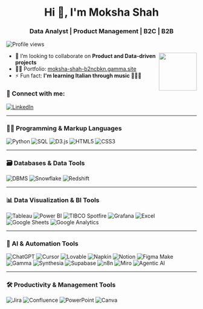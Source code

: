 <h1 align="center">Hi 👋, I'm Moksha Shah</h1>
<h3 align="center">Data Analyst | Product Management | B2C | B2B</h3>

<p align="left">
  <img src="https://komarev.com/ghpvc/?username=datagirl29&label=Profile%20views&color=0e75b6&style=flat" alt="Profile views" />
</p>

<img align="right" height="100" src="https://media0.giphy.com/media/v1.Y2lkPTc5MGI3NjExdndmczZvcTd5cmx6N2ZqdXg3ejM0bHNudmR6bHMwa25sZ3F5bDlhNCZlcD12MV9pbnRlcm5hbF9naWZfYnlfaWQmY3Q9Zw/PrQhETI1Eb7A8Buv0W/giphy.gif"  />

- 👯 I’m looking to collaborate on **Product and Data-driven projects**
- 👨‍💻 Portfolio: [moksha-shah-b2ncbkn.gamma.site](https://moksha-shah-b2ncbkn.gamma.site/)
- ⚡ Fun fact: **I'm learning Italian through music 🎵🇮🇹**


### 🤝 Connect with me:
[![LinkedIn](https://img.shields.io/badge/LinkedIn-blue?style=flat-square&logo=linkedin&logoColor=white)](https://www.linkedin.com/in/moksha29/)

---

### 🧑‍💻 Programming & Markup Languages

![Python](https://img.shields.io/badge/Python-3776AB?style=flat&logo=python&logoColor=white)
![SQL](https://img.shields.io/badge/SQL-003B57?style=flat&logo=sqlite&logoColor=white)
![D3.js](https://img.shields.io/badge/D3.js-F9A03C?style=flat&logo=d3.js&logoColor=white)
![HTML5](https://img.shields.io/badge/HTML5-E34F26?style=flat&logo=html5&logoColor=white)
![CSS3](https://img.shields.io/badge/CSS3-1572B6?style=flat&logo=css3&logoColor=white)

---

### 🗃️ Databases & Data Tools

![DBMS](https://img.shields.io/badge/DBMS-003B57?style=flat&logo=mysql&logoColor=white)
![Snowflake](https://img.shields.io/badge/Snowflake-29B5E8?style=flat&logo=snowflake&logoColor=white)
![Redshift](https://img.shields.io/badge/AWS_Redshift-8C4FFF?style=flat&logo=amazon-aws&logoColor=white)

---

### 📊 Data Visualization & BI Tools

![Tableau](https://img.shields.io/badge/Tableau-E97627?style=flat&logo=tableau&logoColor=white)
![Power BI](https://img.shields.io/badge/Power_BI-F2C811?style=flat&logo=powerbi&logoColor=black)
![TIBCO Spotfire](https://img.shields.io/badge/Spotfire-FF8000?style=flat&logo=data-bricks&logoColor=white)
![Grafana](https://img.shields.io/badge/Grafana-F46800?style=flat&logo=grafana&logoColor=white)
![Excel](https://img.shields.io/badge/Excel-217346?style=flat&logo=microsoft-excel&logoColor=white)
![Google Sheets](https://img.shields.io/badge/Google_Sheets-34A853?style=flat&logo=googlesheets&logoColor=white)
![Google Analytics](https://img.shields.io/badge/Google_Analytics-E37400?style=flat&logo=googleanalytics&logoColor=white)

---

### 🤖 AI & Automation Tools

![ChatGPT](https://img.shields.io/badge/ChatGPT-10A37F?style=flat&logo=openai&logoColor=white)
![Cursor](https://img.shields.io/badge/Cursor-000000?style=flat&logo=cursor&logoColor=white)
![Lovable](https://img.shields.io/badge/Lovable-FF69B4?style=flat&logo=sparkfun&logoColor=white)
![Napkin](https://img.shields.io/badge/Napkin-FFB6C1?style=flat&logo=readme&logoColor=white)
![Notion](https://img.shields.io/badge/Notion-000000?style=flat&logo=notion&logoColor=white)
![Figma Make](https://img.shields.io/badge/Figma_Make-F24E1E?style=flat&logo=figma&logoColor=white)
![Gamma](https://img.shields.io/badge/Gamma-800080?style=flat&logo=slides&logoColor=white)
![Synthesia](https://img.shields.io/badge/Synthesia-0055FF?style=flat&logo=vercel&logoColor=white)
![Supabase](https://img.shields.io/badge/Supabase-3ECF8E?style=flat&logo=supabase&logoColor=white)
![n8n](https://img.shields.io/badge/n8n-EF8A62?style=flat&logo=n8n&logoColor=white)
![Miro](https://img.shields.io/badge/Miro-050038?style=flat&logo=miro&logoColor=yellow)
![Agentic AI](https://img.shields.io/badge/Agentic_AI-4B0082?style=flat&logo=opsgenie&logoColor=white)

---

### 🛠️ Productivity & Management Tools

![Jira](https://img.shields.io/badge/Jira-0052CC?style=flat&logo=jira&logoColor=white)
![Confluence](https://img.shields.io/badge/Confluence-172B4D?style=flat&logo=confluence&logoColor=white)
![PowerPoint](https://img.shields.io/badge/PowerPoint-B7472A?style=flat&logo=microsoftpowerpoint&logoColor=white)
![Canva](https://img.shields.io/badge/Canva-00C4CC?style=flat&logo=canva&logoColor=white)
```

